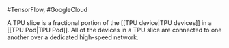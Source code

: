 #TensorFlow, #GoogleCloud

A TPU slice is a fractional portion of the [[TPU device|TPU devices]] in
a [[TPU Pod|TPU Pod]]. All of the devices in a TPU slice are connected
to one another over a dedicated high-speed network.

